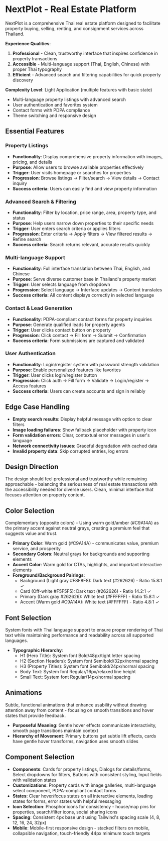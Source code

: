 # NextPlot - Real Estate Platform

NextPlot is a comprehensive Thai real estate platform designed to facilitate property buying, selling, renting, and consignment services across Thailand.

**Experience Qualities**:
1. **Professional** - Clean, trustworthy interface that inspires confidence in property transactions
2. **Accessible** - Multi-language support (Thai, English, Chinese) with proper Thai typography
3. **Efficient** - Advanced search and filtering capabilities for quick property discovery

**Complexity Level**: Light Application (multiple features with basic state)
- Multi-language property listings with advanced search
- User authentication and favorites system
- Contact forms with PDPA compliance
- Theme switching and responsive design

## Essential Features

### Property Listings
- **Functionality**: Display comprehensive property information with images, pricing, and details
- **Purpose**: Allow users to browse available properties effectively
- **Trigger**: User visits homepage or searches for properties
- **Progression**: Browse listings → Filter/search → View details → Contact inquiry
- **Success criteria**: Users can easily find and view property information

### Advanced Search & Filtering
- **Functionality**: Filter by location, price range, area, property type, and status
- **Purpose**: Help users narrow down properties to their specific needs
- **Trigger**: User enters search criteria or applies filters
- **Progression**: Enter criteria → Apply filters → View filtered results → Refine search
- **Success criteria**: Search returns relevant, accurate results quickly

### Multi-language Support
- **Functionality**: Full interface translation between Thai, English, and Chinese
- **Purpose**: Serve diverse customer base in Thailand's property market
- **Trigger**: User selects language from dropdown
- **Progression**: Select language → Interface updates → Content translates
- **Success criteria**: All content displays correctly in selected language

### Contact & Lead Generation
- **Functionality**: PDPA-compliant contact forms for property inquiries
- **Purpose**: Generate qualified leads for property agents
- **Trigger**: User clicks contact button on property
- **Progression**: Click contact → Fill form → Submit → Confirmation
- **Success criteria**: Form submissions are captured and validated

### User Authentication
- **Functionality**: Login/register system with password strength validation
- **Purpose**: Enable personalized features like favorites
- **Trigger**: User clicks login/register button
- **Progression**: Click auth → Fill form → Validate → Login/register → Access features
- **Success criteria**: Users can create accounts and sign in reliably

## Edge Case Handling
- **Empty search results**: Display helpful message with option to clear filters
- **Image loading failures**: Show fallback placeholder with property icon
- **Form validation errors**: Clear, contextual error messages in user's language
- **Network connectivity issues**: Graceful degradation with cached data
- **Invalid property data**: Skip corrupted entries, log errors

## Design Direction
The design should feel professional and trustworthy while remaining approachable - balancing the seriousness of real estate transactions with the accessibility needed for diverse users. Clean, minimal interface that focuses attention on property content.

## Color Selection
Complementary (opposite colors) - Using warm gold/amber (#C9A14A) as the primary accent against neutral grays, creating a premium feel that suggests value and trust.

- **Primary Color**: Warm gold (#C9A14A) - communicates value, premium service, and prosperity
- **Secondary Colors**: Neutral grays for backgrounds and supporting elements
- **Accent Color**: Warm gold for CTAs, highlights, and important interactive elements
- **Foreground/Background Pairings**: 
  - Background (Light gray #F8F8F8): Dark text (#262626) - Ratio 15.8:1 ✓
  - Card (Off-white #F5F5F5): Dark text (#262626) - Ratio 14.2:1 ✓
  - Primary (Dark gray #262626): White text (#FFFFFF) - Ratio 15.8:1 ✓
  - Accent (Warm gold #C9A14A): White text (#FFFFFF) - Ratio 4.8:1 ✓

## Font Selection
System fonts with Thai language support to ensure proper rendering of Thai text while maintaining performance and readability across all supported languages.

- **Typographic Hierarchy**: 
  - H1 (Hero Title): System font Bold/48px/tight letter spacing
  - H2 (Section Headers): System font Semibold/32px/normal spacing  
  - H3 (Property Titles): System font Semibold/24px/normal spacing
  - Body Text: System font Regular/16px/relaxed line height
  - Small Text: System font Regular/14px/normal spacing

## Animations
Subtle, functional animations that enhance usability without drawing attention away from content - focusing on smooth transitions and hover states that provide feedback.

- **Purposeful Meaning**: Gentle hover effects communicate interactivity, smooth page transitions maintain context
- **Hierarchy of Movement**: Primary buttons get subtle lift effects, cards have gentle hover transforms, navigation uses smooth slides

## Component Selection
- **Components**: Cards for property listings, Dialogs for details/forms, Select dropdowns for filters, Buttons with consistent styling, Input fields with validation states
- **Customizations**: Property cards with image galleries, multi-language select component, PDPA-compliant contact forms
- **States**: Clear hover/focus states on all interactive elements, loading states for forms, error states with helpful messaging
- **Icon Selection**: Phosphor icons for consistency - house/map pins for properties, search/filter icons, social sharing icons
- **Spacing**: Consistent 4px base unit using Tailwind's spacing scale (4, 8, 12, 16, 24, 32px)
- **Mobile**: Mobile-first responsive design - stacked filters on mobile, collapsible navigation, touch-friendly 44px minimum touch targets